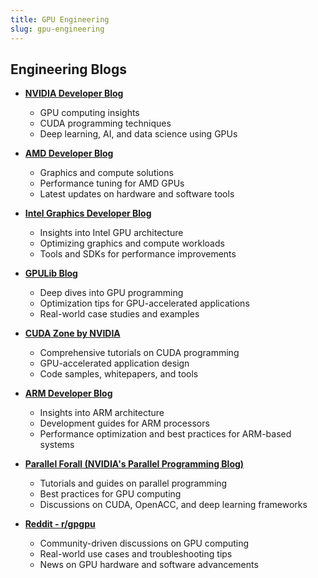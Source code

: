 ```yaml
---
title: GPU Engineering
slug: gpu-engineering
---
```


## Engineering Blogs

- **[NVIDIA Developer Blog](https://developer.nvidia.com/blog)**
  - GPU computing insights
  - CUDA programming techniques
  - Deep learning, AI, and data science using GPUs

- **[AMD Developer Blog](https://community.amd.com/t5/developer-blogs/bg-p/devblogs)**
  - Graphics and compute solutions
  - Performance tuning for AMD GPUs
  - Latest updates on hardware and software tools

- **[Intel Graphics Developer Blog](https://www.intel.com/content/www/us/en/developer/tools/graphics/overview.html)**
  - Insights into Intel GPU architecture
  - Optimizing graphics and compute workloads
  - Tools and SDKs for performance improvements

- **[GPULib Blog](https://gpulib.com/blog)**
  - Deep dives into GPU programming
  - Optimization tips for GPU-accelerated applications
  - Real-world case studies and examples

- **[CUDA Zone by NVIDIA](https://developer.nvidia.com/cuda-zone)**
  - Comprehensive tutorials on CUDA programming
  - GPU-accelerated application design
  - Code samples, whitepapers, and tools

- **[ARM Developer Blog](https://developer.arm.com/blogs)**
  - Insights into ARM architecture
  - Development guides for ARM processors
  - Performance optimization and best practices for ARM-based systems

- **[Parallel Forall (NVIDIA's Parallel Programming Blog)](https://developer.nvidia.com/blog/category/parallelforall)**
  - Tutorials and guides on parallel programming
  - Best practices for GPU computing
  - Discussions on CUDA, OpenACC, and deep learning frameworks

- **[Reddit - r/gpgpu](https://www.reddit.com/r/gpgpu/)**
  - Community-driven discussions on GPU computing
  - Real-world use cases and troubleshooting tips
  - News on GPU hardware and software advancements
